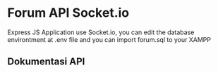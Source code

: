 # Forum API Socket.io

Express JS Application use Socket.io, you can edit the database environtment at .env file
and you can import forum.sql to your XAMPP

## Dokumentasi API

